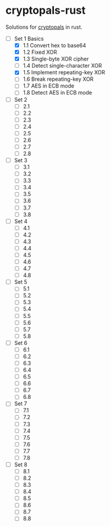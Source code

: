 # cryptopals-rust

Solutions for [cryptopals](https://cryptopals.com/) in rust.
- [ ] Set 1 Basics
  - [X] 1.1 Convert hex to base64
  - [X] 1.2 Fixed XOR
  - [X] 1.3 Single-byte XOR cipher
  - [ ] 1.4 Detect single-character XOR
  - [X] 1.5 Implement repeating-key XOR
  - [ ] 1.6 Break repeating-key XOR
  - [ ] 1.7 AES in ECB mode
  - [ ] 1.8 Detect AES in ECB mode
- [ ] Set 2
  - [ ] 2.1
  - [ ] 2.2
  - [ ] 2.3
  - [ ] 2.4
  - [ ] 2.5
  - [ ] 2.6
  - [ ] 2.7
  - [ ] 2.8
- [ ] Set 3
  - [ ] 3.1
  - [ ] 3.2
  - [ ] 3.3
  - [ ] 3.4
  - [ ] 3.5
  - [ ] 3.6
  - [ ] 3.7
  - [ ] 3.8
- [ ] Set 4
  - [ ] 4.1
  - [ ] 4.2
  - [ ] 4.3
  - [ ] 4.4
  - [ ] 4.5
  - [ ] 4.6
  - [ ] 4.7
  - [ ] 4.8
- [ ] Set 5
  - [ ] 5.1
  - [ ] 5.2
  - [ ] 5.3
  - [ ] 5.4
  - [ ] 5.5
  - [ ] 5.6
  - [ ] 5.7
  - [ ] 5.8
- [ ] Set 6
  - [ ] 6.1
  - [ ] 6.2
  - [ ] 6.3
  - [ ] 6.4
  - [ ] 6.5
  - [ ] 6.6
  - [ ] 6.7
  - [ ] 6.8
- [ ] Set 7
  - [ ] 7.1
  - [ ] 7.2
  - [ ] 7.3
  - [ ] 7.4
  - [ ] 7.5
  - [ ] 7.6
  - [ ] 7.7
  - [ ] 7.8
- [ ] Set 8
  - [ ] 8.1
  - [ ] 8.2
  - [ ] 8.3
  - [ ] 8.4
  - [ ] 8.5
  - [ ] 8.6
  - [ ] 8.7
  - [ ] 8.8
